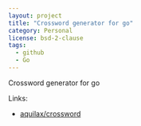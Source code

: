 ```yaml
---
layout: project
title: "Crossword generator for go"
category: Personal
license: bsd-2-clause
tags:
  - github
  - Go
---
```


Crossword generator for go

Links:

* [aquilax/crossword](https://github.com/aquilax/crossword)
